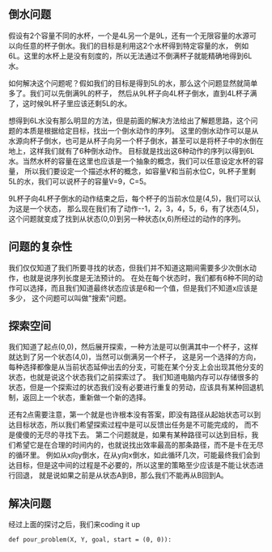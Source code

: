 倒水问题
-----------
假设有2个容量不同的水杯，一个是4L另一个是9L，还有一个无限容量的水源可以向任意的杯子倒水。我们的目标是利用这2个水杯得到特定容量的水，
例如6L。这里的水杯上是没有刻度的，所以无法通过不倒满杯子就能精确地得到6L水。

如何解决这个问题呢？假如我们的目标是得到5L的水，那么这个问题显然就简单多了。我们可以先倒满9L的杯子，
然后从9L杯子向4L杯子倒水，直到4L杯子满了，这时候9L杯子里应该还剩5L的水。

想得到6L水没有那么明显的方法，但是前面的解决方法给出了解题思路，这个问题的本质是根据给定目标，找出一个倒水动作的序列。
这里的倒水动作可以是从水源向杯子倒水，也可是从杯子向另一个杯子倒水，甚至可以是将杯子中的水倒在地上，这样我们就有了6种倒水动作。
目标就是找出这6种动作的序列以得到6L水。当然水杯的容量在这里也应该是一个抽象的概念，我们可以任意设定水杯的容量，
所以我们要设定一个描述水杯的概念，如容量V和当前水位C，9L杯子里剩5L的水，我们可以说杯子的容量V=9，C=5。

9L杯子向4L杯子倒水的动作结束之后，每个杯子的当前水位是(4,5)，我们可以认为这是一个状态，
那么现在我们有了动作--1，2，3，4，5，6，有了状态(4,5)，这个问题就变成了找到从状态(0,0)到另一种状态(x,6)所经过的动作的序列。

问题的复杂性
--------
我们仅仅知道了我们所要寻找的状态，但我们并不知道这期间需要多少次倒水动作，也就是说序列长度是无法预计的。
在处在每个状态时，我们都有6种不同的动作可以选择，而且我们知道最终状态应该是6和一个值，但是我们不知道x应该是多少，
这个问题可以叫做"搜索"问题。

探索空间
------
我们知道了起点(0,0)，然后展开探索，一种方法是可以倒满其中一个杯子，这样就达到了另一个状态(4,0)，当然可以倒满另一个杯子，
这是另一个选择的方向，每种选择都像是从当前状态延伸出去的分支，可能在某个分支上会出现其他分支的状态，也就是说这个状态我们之前探索过了。
我们知道电脑内存可以存储很多的状态，但是一个探索过的状态我们没有必要进行重复的劳动，应该具有某种回退机制，返回上一个状态，重新做一个新的选择。

还有2点需要注意，第一个就是也许根本没有答案，即没有路径从起始状态可以到达目标状态，所以我们希望探索过程中是可以反馈出任务是不可能完成的，
而不是傻傻的无尽的寻找下去。
第二个问题就是，如果有某种路径可以达到目标，我们希望它是在合理的时间内的，也就说找出效率最高的那条路径，而不是卡在无尽的循环里。
例如从x向y倒水，在从y向x倒水，如此循环几次，可能最终我们会到达目标，但是这中间的过程是不必要的，所以这里的策略至少应该是不能让状态进行回退，
就是说如果之前是从状态A到B，那么我们不能再从B回到A。

解决问题
---------
经过上面的探讨之后，我们来coding it up

```
def pour_problem(X, Y, goal, start = (0, 0)):
    
```